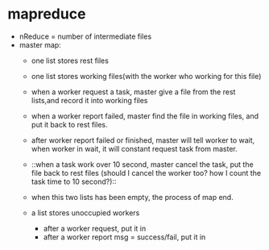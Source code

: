 # mapreduce
- nReduce  = number of intermediate files
- master map:
    - one list stores rest files
    - one list stores working files(with the worker who working for this file)
    - when a worker request a task, master give a file from the rest lists,and record it into working files
    - when a worker report failed, master find the file in working files, and put it back to rest files. 
    
    - after worker report failed or finished, master will tell worker to wait, when worker in wait, it will constant request task from master.

    - ::when a task work over 10 second, master cancel the task, put the file back to rest files (should I cancel the worker too? how I count the task time to 10 second?)::
    - when this two lists has been empty, the process of map end.

    - a list stores unoccupied workers
        - after a worker request, put it in
        - after a worker report msg = success/fail, put it in
        


